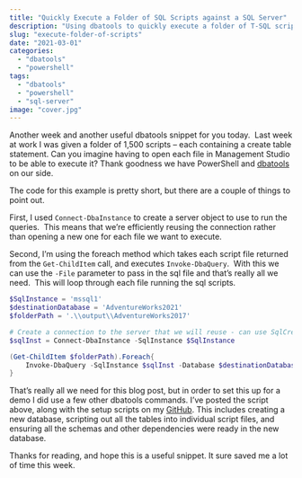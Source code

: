 ```yaml
---
title: "Quickly Execute a Folder of SQL Scripts against a SQL Server"
description: "Using dbatools to quickly execute a folder of T-SQL scripts against your instance."
slug: "execute-folder-of-scripts"
date: "2021-03-01"
categories:
  - "dbatools"
  - "powershell"
tags:
  - "dbatools"
  - "powershell"
  - "sql-server"
image: "cover.jpg"
---
```


Another week and another useful dbatools snippet for you today.  Last week at work I was given a folder of 1,500 scripts – each containing a create table statement. Can you imagine having to open each file in Management Studio to be able to execute it? Thank goodness we have PowerShell and [dbatools](https://dbatools.io/) on our side.

The code for this example is pretty short, but there are a couple of things to point out.

First, I used `Connect-DbaInstance` to create a server object to use to run the queries.  This means that we’re efficiently reusing the connection rather than opening a new one for each file we want to execute.

Second, I’m using the foreach method which takes each script file returned from the `Get-ChildItem` call, and executes `Invoke-DbaQuery`.  With this we can use the `-File` parameter to pass in the sql file and that’s really all we need.  This will loop through each file running the sql scripts.

```PowerShell
$SqlInstance = 'mssql1'
$destinationDatabase = 'AdventureWorks2021'
$folderPath = '.\\output\\AdventureWorks2017'

# Create a connection to the server that we will reuse - can use SqlCredential for alternative creds
$sqlInst = Connect-DbaInstance -SqlInstance $SqlInstance

(Get-ChildItem $folderPath).Foreach{
    Invoke-DbaQuery -SqlInstance $sqlInst -Database $destinationDatabase -File $psitem.FullName
}
```

That’s really all we need for this blog post, but in order to set this up for a demo I did use a few other dbatools commands. I’ve posted the script above, along with the setup scripts on my [GitHub](https://github.com/jpomfret/demos/blob/master/BlogExamples/08_ExecuteFolderOfScripts.ps1). This includes creating a new database, scripting out all the tables into individual script files, and ensuring all the schemas and other dependencies were ready in the new database.

Thanks for reading, and hope this is a useful snippet. It sure saved me a lot of time this week.
